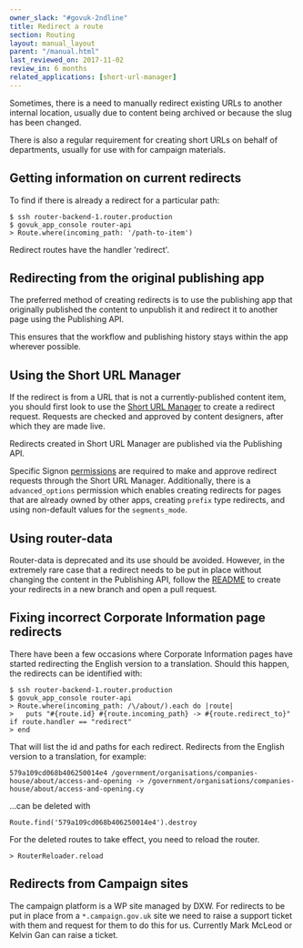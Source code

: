 ```yaml
---
owner_slack: "#govuk-2ndline"
title: Redirect a route
section: Routing
layout: manual_layout
parent: "/manual.html"
last_reviewed_on: 2017-11-02
review_in: 6 months
related_applications: [short-url-manager]
---
```


Sometimes, there is a need to manually redirect existing URLs to another
internal location, usually due to content being archived or because the
slug has been changed.

There is also a regular requirement for creating short URLs on behalf of
departments, usually for use with for campaign materials.

## Getting information on current redirects

To find if there is already a redirect for a particular path:

    $ ssh router-backend-1.router.production
    $ govuk_app_console router-api
    > Route.where(incoming_path: '/path-to-item')

Redirect routes have the handler 'redirect'.

## Redirecting from the original publishing app

The preferred method of creating redirects is to use the publishing app that
originally published the content to unpublish it and redirect it to another
page using the Publishing API.

This ensures that the workflow and publishing history stays within the app
wherever possible.

## Using the Short URL Manager

If the redirect is from a URL that is not a currently-published content item,
you should first look to use the [Short URL Manager][short-url-manager] to
create a redirect request. Requests are checked and approved by content
designers, after which they are made live.

Redirects created in Short URL Manager are published via the Publishing API.

Specific Signon [permissions][short-url-manager-permissions] are required to
make and approve redirect requests through the Short URL Manager. Additionally,
there is a `advanced_options` permission which enables creating redirects for
pages that are already owned by other apps, creating `prefix` type redirects,
and using non-default values for the `segments_mode`.

[short-url-manager]: https://short-url-manager.publishing.service.gov.uk
[short-url-manager-permissions]: https://github.com/alphagov/short-url-manager/#permissions

## Using router-data

Router-data is deprecated and its use should be avoided. However, in the
extremely rare case that a redirect needs to be put in place without changing
the content in the Publishing API, follow the [README][router-data-README]
to create your redirects in a new branch and open a pull request.

[router-data-README]: https://github.com/alphagov/router-data#router-data

## Fixing incorrect Corporate Information page redirects

There have been a few occasions where Corporate Information pages have
started redirecting the English version to a translation. Should this
happen, the redirects can be identified with:

    $ ssh router-backend-1.router.production
    $ govuk_app_console router-api
    > Route.where(incoming_path: /\/about/).each do |route|
    >   puts "#{route.id} #{route.incoming_path} -> #{route.redirect_to}" if route.handler == "redirect"
    > end

That will list the id and paths for each redirect. Redirects from the
English version to a translation, for example:

    579a109cd068b406250014e4 /government/organisations/companies-house/about/access-and-opening -> /government/organisations/companies-house/about/access-and-opening.cy

...can be deleted with

    Route.find('579a109cd068b406250014e4').destroy

For the deleted routes to take effect, you need to reload the router.

    > RouterReloader.reload

## Redirects from Campaign sites

The campaign platform is a WP site managed by DXW. For redirects to be put in
place from a `*.campaign.gov.uk` site we need to raise a support ticket with
them and request for them to do this for us. Currently Mark McLeod or Kelvin
Gan can raise a ticket.
